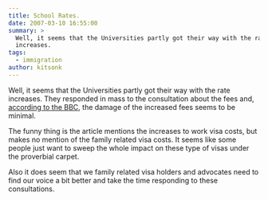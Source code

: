 ```yaml
---
title: School Rates.
date: 2007-03-10 16:55:00
summary: >
  Well, it seems that the Universities partly got their way with the rate 
  increases.
tags:
  - immigration
author: kitsonk
---
```


Well, it seems that the Universities partly got their way with the rate
increases. They responded in mass to the consultation about the fees and,
[according to the BBC](http://news.bbc.co.uk/2/hi/uk_news/education/6428399.stm),
the damage of the increased fees seems to be minimal.

The funny thing is the article mentions the increases to work visa costs, but
makes no mention of the family related visa costs. It seems like some people
just want to sweep the whole impact on these type of visas under the proverbial
carpet.

Also it does seem that we family related visa holders and advocates need to find
our voice a bit better and take the time responding to these consultations.
